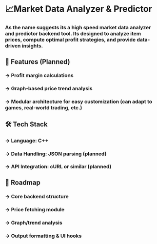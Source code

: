 # 📈Market Data Analyzer &amp; Predictor

### As the name suggests its a high speed market data analyzer and predictor backend tool. Its designed to analyze item prices, compute optimal profit strategies, and provide data-driven insights.


## 🚀 Features (Planned)

###  -> Profit margin calculations
###  -> Graph-based price trend analysis
###  -> Modular architecture for easy customization (can adapt to games, real-world trading, etc.)


##  🛠️ Tech Stack

###  -> Language: C++
###  -> Data Handling: JSON parsing (planned)
###  -> API Integration: cURL or similar (planned)


##  📅 Roadmap

###  -> Core backend structure
###  -> Price fetching module
###  -> Graph/trend analysis
###  -> Output formatting & UI hooks
